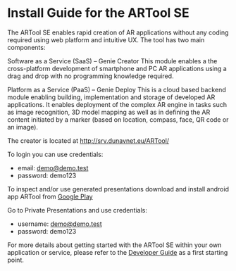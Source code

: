 Install Guide for the ARTool SE
====================================
The ARTool SE enables rapid creation of AR applications without any coding required using web platform and intuitive UX. The tool has two main components:

Software as a Service (SaaS) – Genie Creator This module enables a the cross-platform development of smartphone and PC AR applications using a drag and drop with no programming knowledge required.

Platform as a Service (PaaS) – Genie Deploy This is a cloud based backend module enabling building, implementation and storage of developed AR applications. It enables deployment of the complex AR engine in tasks such as image recognition, 3D model mapping as well as in defining the AR content initiated by a marker (based on location, compass, face, QR code or an image).

The creator is located at http://srv.dunavnet.eu/ARTool/

To login you can use credentials:
- email: demo@demo.test
- password: demo123

To inspect and/or use generated presentations download and install android app ARTool from [Google Play](https://play.google.com/store/apps/details?id=eu.dunavnet.artool)

Go to Private Presentations and use credentials:
- username: demo@demo.test
- password: demo123

For more details about getting started with the ARTool SE within your own application or service, please refer to the [Developer Guide](http://wiki.mediafi.org/doku.php/ficontent.gaming.enabler.artool.developerguide) as a first starting point. 
